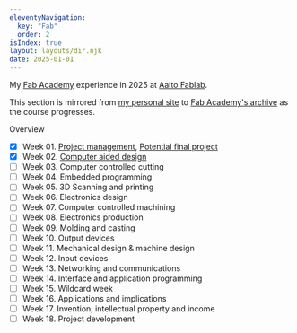 ```yaml
---
eleventyNavigation:
  key: "Fab"
  order: 2
isIndex: true
layout: layouts/dir.njk
date: 2025-01-01
---
```


My [Fab Academy](https://fabacademy.org/2025/schedule.html) experience in 2025 at [Aalto Fablab](https://studios.aalto.fi/fablab/).

This section is mirrored from [my personal site](https://www.forresto.com/fab-academy/) to [Fab Academy's archive](https://fabacademy.org/2025/labs/aalto/students/forrest-oliphant/fab-academy/) as the course progresses.

Overview

- [x] Week 01. [Project management](01-project-management.md), [Potential final project](01-potential-final-project.md)
- [x] Week 02. [Computer aided design](02-cad-comparison.md)
- [ ] Week 03. Computer controlled cutting
- [ ] Week 04. Embedded programming
- [ ] Week 05. 3D Scanning and printing
- [ ] Week 06. Electronics design
- [ ] Week 07. Computer controlled machining
- [ ] Week 08. Electronics production
- [ ] Week 09. Molding and casting
- [ ] Week 10. Output devices
- [ ] Week 11. Mechanical design & machine design
- [ ] Week 12. Input devices
- [ ] Week 13. Networking and communications
- [ ] Week 14. Interface and application programming
- [ ] Week 15. Wildcard week
- [ ] Week 16. Applications and implications
- [ ] Week 17. Invention, intellectual property and income
- [ ] Week 18. Project development
